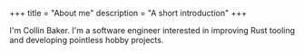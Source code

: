 +++
title = "About me"
description = "A short introduction"
+++

I'm Collin Baker. I'm a software engineer interested in improving Rust tooling
and developing pointless hobby projects.
